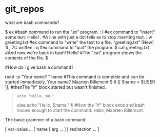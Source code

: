 # git_repos

what are bash commands?

$ ex                              #bash command to run the "ex" program.
: i                               #ex command to "insert" some text.
Hello!
.                                 #A line with just a dot tells ex to stop inserting text.
: w greeting.txt                  #ex command to "write" the text to a file.
"greeting.txt" [New] 1L, 7C written
: q                               #ex command to "quit" the program.
$ cat greeting.txt                #And now we're back in bash!
Hello!                            #The "cat" program shows the contents of the file.
$ 

#How do I give bash a command?

 read -p "Your name? " name       #This command is complete and can be started immediately.
Your name? Maarten Billemont
$ if [[ $name = $USER ]];         #thenThe "if" block started but wasn't finished.
>     echo "Hello, me."
> else
>     echo "Hello, $name."
> fi                              #Now the "if" block ends and bash knows enough to start the command.
Hello, Maarten Billemont.







The basic grammer of a bash command.

[ var=value ... ] name [ arg ... ] [ redirection ... ]
